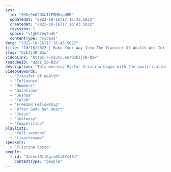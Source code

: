 ```yaml
---
sys:
  id: "5HGr9u62OXoIlFBMDipUBR"
  updatedAt: "2022-10-16T17:16:43.502Z"
  createdAt: "2022-10-16T17:16:43.502Z"
  revision: 1
  space: "vfgh62eq5a4k"
  contentType: "videos"
date: "2022-10-16T17:16:43.502Z"
title: "10/16/2022 | Make Your Way Into The Transfer Of Wealth And Influence (Pastor Cristina Sosso)"
slug: "Q2bIj2B-B2w"
videoLink: "https://youtu.be/Q2bIj2B-B2w"
YoutubeID: "Q2bIj2B-B2w"
description: "This morning Pastor Cristina began with the qualifications of the transfer of wealth and influence. Beginning with removing our mindset out of the poverty mentality, because if we don't start with that we can not partake in the transfer of wealth.  We must value the time and opportunities that we are given, treating each others possessions and the worlds businesses with respect as if it was our own. Be prepared for hardship and push back while you try to advance in your lives and businesses, there will be competition and the worlds way of doing things will try to tear you down. Only if you are walking with faith and being lead by the Holy spirit will your endeavors prosper and expand. Jealousy has no place in a believers business, it will destroy relationships, businesses, and ministries. If you have the \"poor me\" mentality you will also disqualify yourself of the transfer of wealth. You are an adult so make the proper changes for your offspring. Your flesh desires addressed in Galatians 5:19-21 will also disqualify you. So lets obey and follow the teaching and leading of our God, choose a man or woman after Gods own heart, who are just excited to be a part of Gods move and we will be all set for the transfer of wealth and influence"
videoKeywords:
  - "Transfer Of Wealth"
  - "Influence"
  - "Numbers"
  - "Galatians"
  - "Joshua"
  - "Caleb"
  - "Freedom Fellowship"
  - "After Gods Own Heart"
  - "Jesus"
  - "Jealousy"
  - "Competition"
playlists:
  - "full sermons"
  - "livestreams"
speakers:
  - "Cristina Sosso"
people:
  - id: "3zLvufAtlKgiiGIaEYs4S4"
    contentType: "people"
---
```

